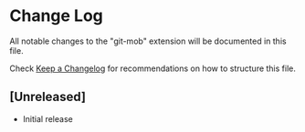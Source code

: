 # Change Log
All notable changes to the "git-mob" extension will be documented in this file.

Check [Keep a Changelog](http://keepachangelog.com/) for recommendations on how to structure this file.

## [Unreleased]
- Initial release